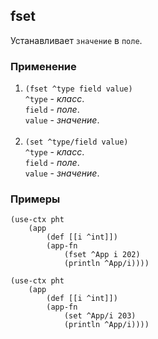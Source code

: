 ## fset
Устанавливает `значение` в `поле`.

### Применение

1. `(fset ^type field value)`<br>
`^type` - _класс_.<br>
`field` - _поле_.<br>
`value` - _значение_.<br><br>
2. `(set ^type/field value)`<br>
`^type` - _класс_.<br>
`field` - _поле_.<br>
`value` - _значение_.

### Примеры

```pihta
(use-ctx pht
    (app
        (def [[i ^int]])
        (app-fn
            (fset ^App i 202)
            (println ^App/i))))
```

```pihta
(use-ctx pht
    (app
        (def [[i ^int]])
        (app-fn
            (set ^App/i 203)
            (println ^App/i))))
```